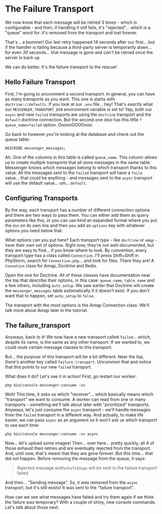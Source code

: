 # The Failure Transport

We now know that each message will be retried 3 times - which is configurable - and
then, if handling it *still* fails, it's "rejected"... which is a "queue" word for:
it's removed from the transport and lost forever.

That's... a bummer! Our last retry happened 14 seconds after our first... but if
the handler is failing because a third-party server is temporarily down... for
even *30* seconds... that message is gone and *can't* be retried once the server
is back up.

We can do better. It's the failure transport to the rescue!

## Hello Failure Transport

First, I'm going to uncomment a *second* transport. In general, you can have as
*many* transports as you want. This one is starts with `doctrine://defaults`. If
you look at our `.env` file... hey! That's *exactly* what our
`MESSENGER_TRANSPORT_DSN` environment variable is set to! Yep, *both* our `async`
and new `failed` transports are using the `doctrine` transport and the `default`
doctrine connection. But the second one *also* has this little `?queue_name=failed`
option. OooooOOOOooo.

Go back to however you're looking at the database and check out the queue table:

```terminal
DESCRIBE messenger_messages;
```

Ah. One of the columns in this table is called `queue_name`. This column allows
us to create *multiple* transports that all store messages in the same table.
Messenger knows *which* messages belong to which transport thanks to this value.
All the messages sent to the `failed` transport will have a `faile` value... that
could be anything - and messages sent to the `async` transport will use the default
value... um... `default`.

## Configuring Transports

By the way, each transport has a number of different connection options and there
are two ways to pass them. You can either add them as query parameters like this,
*or* you can use kind an expanded format where you put the `dsn` on its own line
and then you add an `options` key with whatever options you need below that.

What options can you put here? Each transport *type* - like `doctrine` or `amqp` -
have their *own* set of options. Right now, they're not well-documented, but they
*are* easy to find... if you know where to look. By convention, every transport
type has a class called `Connection`. I'll press Shift+Shift in PhpStorm,
search for `Connection.php`... and look for files. There they are! A `Connetion`
class for Amqp, Doctrine and Redis.

Open the one for Doctrine. All of these classes have documentation near the top
that describe their options, in this case: `queue_name`, `table_name` and a few
others, including `auto_setup`. We saw earlier that Doctrine will create the
`messenger_messages` table automatically if it doesn't exist. If you don't want
that to happen, set `auto_setup` to `false`.

The transport with the *most* options is the Amqp Connection class. We'll talk
more about Amqp later in the tutorial.

## The failure_transport

Anyways, back to it! We now have a new transport called `failed`... which, despite
its name, is the same as any other transport. If we wanted to, we could *route*
certain message classes to this transport.

But... the *purpose* of this transport will be a bit different. Near the top, there's
another key called `failure_transport`. Uncommon that and notice that this *points*
to our new `failed` transport.

What does it do? Let's see it in action! First, go restart our worker:

```terminal-silent
php bin/console messenger:consume -vv
```

Woh! This time, it *asks* us which "receiver"... which basically means which
"transport" we want to consume. A worker can read from one or many transports -
something we'll talk about later with "prioritized" transports. Anyways, let's
just consume the `async` transport - we'll handle messages from the `failed`
transport in a different way. And actually, to make life easier, we can pass
`async` as an argument so it won't ask us which transport to use each time:

```terminal-silent
php bin/console messenger:consume -vv async
```

Now... let's upload some images! Then... over here... pretty quickly, all 4 of
those exhaust their retries and are eventually rejected from the transport. And,
until now, that's meant that they are gone forever. But this time... that did
*not* happen. Before removing the message from the queue, it says:

> Rejected message `AddPonkaToImage` will be sent to the failure transport failed

And then... "Sending message". So, it *was* removed from the `async` transport,
but it's still exists! It was sent to the "failure transport".

How can we see what messages have failed and try them again if we think the failure
was temporary? With a couple of shiny, new console commands. Let's talk about those
next.
